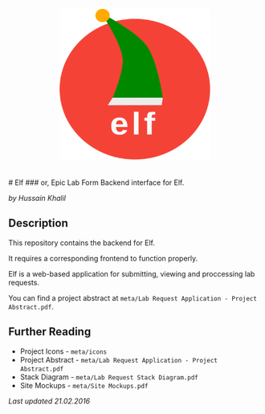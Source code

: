 <p align="center">
<img height="300" width="300" alt="Elf" src="meta/icons/elf-logo.min.svg" style="margin-bottom: 20px">
</p>
# Elf
### or, Epic Lab Form
Backend interface for Elf.

*by Hussain Khalil*

## Description
This repository contains the backend for Elf.

It requires a corresponding frontend to function properly.

Elf is a web-based application for submitting, viewing and proccessing lab requests.

You can find a project abstract at `meta/Lab Request Application - Project Abstract.pdf`.

## Further Reading
* Project Icons - `meta/icons`
* Project Abstract - `meta/Lab Request Application - Project Abstract.pdf`
* Stack Diagram - `meta/Lab Request Stack Diagram.pdf`
* Site Mockups - `meta/Site Mockups.pdf`

*Last updated 21.02.2016*

